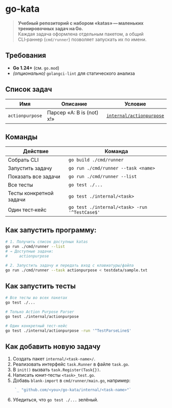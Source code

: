 # go‑kata

> **Учебный репозиторий с набором «katas» — маленьких тренировочных задач на Go.**  
> Каждая задача оформлена отдельным пакетом, а общий CLI‑раннер (`cmd/runner`) позволяет
> запускать их по имени.

## Требования
- **Go 1.24+** (см. `go.mod`)
- *(опционально)* `golangci-lint` для статического анализа


## Список задач

| Имя | Описание | Условие |
|-----|----------|---------|
| `actionpurpose` | Парсер «A: B is (not) x!» | [`internal/actionpurpose`](internal/actionpurpose) |


## Команды

| Действие | Команда |
|----------|---------|
| Собрать CLI | `go build ./cmd/runner` |
| Запустить задачу | `go run ./cmd/runner --task <name>` |
| Показать все задачи | `go run ./cmd/runner --list` |
| Все тесты | `go test ./...` |
| Тесты конкретной задачи | `go test ./internal/<task>` |
| Один тест‑кейс | `go test ./internal/<task> -run '^TestCase$'` |


## Как запустить программу:
``` bash
# 1. Получить список доступных katas
go run ./cmd/runner --list
# → Доступные задачи:
#     actionpurpose

# 2. Запустить задачу и передать вход с клавиатуры/файла
go run ./cmd/runner --task actionpurpose < testdata/sample.txt
```

## Как запустить тесты
``` bash
# Все тесты во всех пакетах
go test ./...

# Только Action Purpose Parser
go test ./internal/actionpurpose

# Один конкретный тест‑кейс
go test ./internal/actionpurpose -run '^TestParseLine$'
```

## Как добавить новую задачу
1. Создать пакет `internal/<task‑name>/`.
2. Реализовать интерфейс `task.Runner` в файле `task.go`.
3. В `init()` вызвать `task.Register(Task{})`.
4. Написать юнит‑тесты `<task>_test.go`.
5. Добавь `blank‑import` в `cmd/runner/main.go`, например:
``` Go
    `_ "github.com/<you>/go-kata/internal/<task-name>"`
```
6. Убедиться, что `go test ./...` зелёный.
